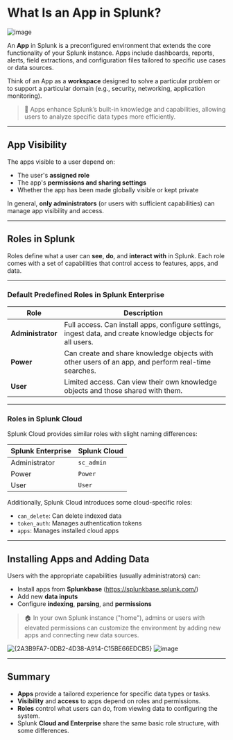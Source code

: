 # What Is an App in Splunk?

![image](https://github.com/user-attachments/assets/f78e642f-8be6-4013-b5db-397cdab85282)

An **App** in Splunk is a preconfigured environment that extends the core functionality of your Splunk instance. Apps include dashboards, reports, alerts, field extractions, and configuration files tailored to specific use cases or data sources.

Think of an App as a **workspace** designed to solve a particular problem or to support a particular domain (e.g., security, networking, application monitoring).

> 🧠 Apps enhance Splunk’s built-in knowledge and capabilities, allowing users to analyze specific data types more efficiently.

---

## App Visibility

The apps visible to a user depend on:

- The user's **assigned role**
- The app's **permissions and sharing settings**
- Whether the app has been made globally visible or kept private

In general, **only administrators** (or users with sufficient capabilities) can manage app visibility and access.

---

## Roles in Splunk

Roles define what a user can **see**, **do**, and **interact with** in Splunk. Each role comes with a set of capabilities that control access to features, apps, and data.

---

### Default Predefined Roles in Splunk Enterprise

| Role          | Description                                                                 |
|---------------|-----------------------------------------------------------------------------|
| **Administrator** | Full access. Can install apps, configure settings, ingest data, and create knowledge objects for all users. |
| **Power**         | Can create and share knowledge objects with other users of an app, and perform real-time searches. |
| **User**          | Limited access. Can view their own knowledge objects and those shared with them. |

---

### Roles in Splunk Cloud

Splunk Cloud provides similar roles with slight naming differences:

| Splunk Enterprise | Splunk Cloud |
|-------------------|--------------|
| Administrator     | `sc_admin`   |
| Power             | `Power`      |
| User              | `User`       |

Additionally, Splunk Cloud introduces some cloud-specific roles:

- `can_delete`: Can delete indexed data
- `token_auth`: Manages authentication tokens
- `apps`: Manages installed cloud apps

---

## Installing Apps and Adding Data

Users with the appropriate capabilities (usually administrators) can:

- Install apps from **Splunkbase** (https://splunkbase.splunk.com/)
- Add new **data inputs**
- Configure **indexing**, **parsing**, and **permissions**

> 🏠 In your own Splunk instance ("home"), admins or users with elevated permissions can customize the environment by adding new apps and connecting new data sources.

![{2A3B9FA7-0DB2-4D38-A914-C15BE66EDCB5}](https://github.com/user-attachments/assets/dbc45251-5d04-4603-9eff-afebb5183437)
![image](https://github.com/user-attachments/assets/b43b321d-9ffd-4c9c-bbb1-2156ee739a57)

---

## Summary

- **Apps** provide a tailored experience for specific data types or tasks.
- **Visibility** and **access** to apps depend on roles and permissions.
- **Roles** control what users can do, from viewing data to configuring the system.
- Splunk **Cloud and Enterprise** share the same basic role structure, with some differences.


